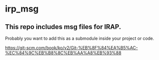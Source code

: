 # irp_msg

## This repo includes msg files for IRAP.

Probably you want to add this as a submodule inside your project or code.

https://git-scm.com/book/ko/v2/Git-%EB%8F%84%EA%B5%AC-%EC%84%9C%EB%B8%8C%EB%AA%A8%EB%93%88
